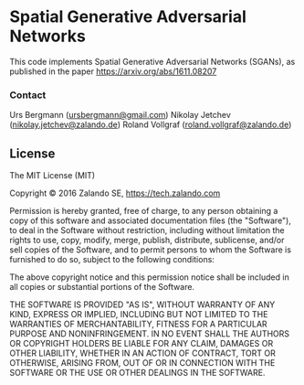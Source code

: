 # Spatial Generative Adversarial Networks

This code implements Spatial Generative Adversarial Networks (SGANs), as published in the paper
https://arxiv.org/abs/1611.08207


### Contact
Urs Bergmann    (ursbergmann@gmail.com)
Nikolay Jetchev (nikolay.jetchev@zalando.de)
Roland Vollgraf (roland.vollgraf@zalando.de)


## License

The MIT License (MIT)

Copyright © 2016 Zalando SE, https://tech.zalando.com

Permission is hereby granted, free of charge, to any person obtaining a copy
of this software and associated documentation files (the "Software"), to deal
in the Software without restriction, including without limitation the rights
to use, copy, modify, merge, publish, distribute, sublicense, and/or sell
copies of the Software, and to permit persons to whom the Software is
furnished to do so, subject to the following conditions:

The above copyright notice and this permission notice shall be included in all
copies or substantial portions of the Software.

THE SOFTWARE IS PROVIDED "AS IS", WITHOUT WARRANTY OF ANY KIND, EXPRESS OR
IMPLIED, INCLUDING BUT NOT LIMITED TO THE WARRANTIES OF MERCHANTABILITY,
FITNESS FOR A PARTICULAR PURPOSE AND NONINFRINGEMENT. IN NO EVENT SHALL THE
AUTHORS OR COPYRIGHT HOLDERS BE LIABLE FOR ANY CLAIM, DAMAGES OR OTHER
LIABILITY, WHETHER IN AN ACTION OF CONTRACT, TORT OR OTHERWISE, ARISING FROM,
OUT OF OR IN CONNECTION WITH THE SOFTWARE OR THE USE OR OTHER DEALINGS IN THE
SOFTWARE.
